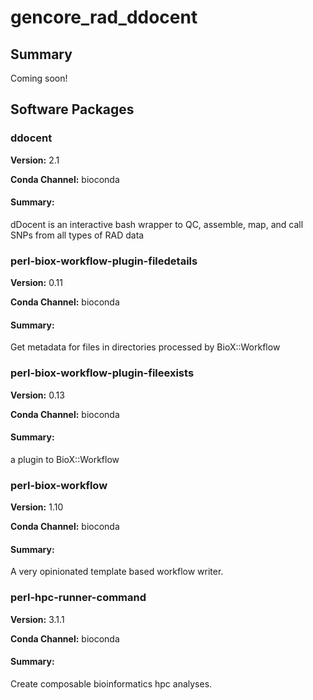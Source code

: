 # gencore_rad_ddocent
## Summary

Coming soon!

## Software Packages

### ddocent
**Version:** 2.1

**Conda Channel:** bioconda

#### Summary:
 dDocent is  an interactive bash wrapper to QC, assemble, map, and call SNPs from all types of RAD data



### perl-biox-workflow-plugin-filedetails
**Version:** 0.11

**Conda Channel:** bioconda

#### Summary:
Get metadata for files in directories processed by BioX::Workflow



### perl-biox-workflow-plugin-fileexists
**Version:** 0.13

**Conda Channel:** bioconda

#### Summary:
a plugin to BioX::Workflow



### perl-biox-workflow
**Version:** 1.10

**Conda Channel:** bioconda

#### Summary:
A very opinionated template based workflow writer.



### perl-hpc-runner-command
**Version:** 3.1.1

**Conda Channel:** bioconda

#### Summary:
Create composable bioinformatics hpc analyses.



